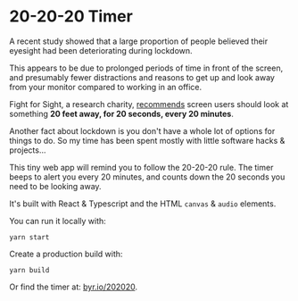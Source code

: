# 20-20-20 Timer

A recent study showed that a large proportion of people believed their eyesight had been deteriorating during lockdown.

This appears to be due to prolonged periods of time in front of the screen, and presumably fewer distractions and reasons to get up and look away from your monitor compared to working in an office.

Fight for Sight, a research charity, [recommends](https://www.fightforsight.org.uk/news-and-articles/articles/news/screen-time/) screen users should look at something **20 feet away, for 20 seconds, every 20 minutes**.

Another fact about lockdown is you don't have a whole lot of options for things to do. So my time has been spent mostly with little software hacks & projects...

This tiny web app will remind you to follow the 20-20-20 rule. The timer beeps to alert you every 20 minutes, and counts down the 20 seconds you need to be looking away.

It's built with React & Typescript and the HTML `canvas` & `audio` elements.

You can run it locally with:

`yarn start`

Create a production build with:

`yarn build`

Or find the timer at: [byr.io/202020](https://byr.io/202020/).
